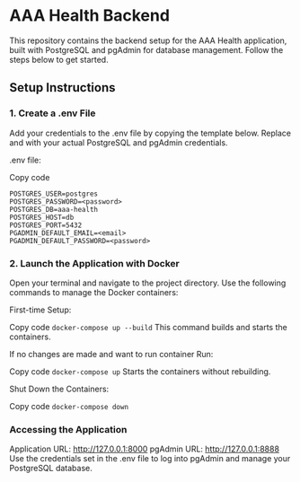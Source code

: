 # AAA Health Backend
This repository contains the backend setup for the AAA Health application, built with PostgreSQL and pgAdmin for database management. Follow the steps below to get started.

## Setup Instructions
### 1. Create a .env File
Add your credentials to the .env file by copying the template below. Replace <password> and <email> with your actual PostgreSQL and pgAdmin credentials.

.env file:

Copy code
```
POSTGRES_USER=postgres
POSTGRES_PASSWORD=<password>
POSTGRES_DB=aaa-health
POSTGRES_HOST=db
POSTGRES_PORT=5432
PGADMIN_DEFAULT_EMAIL=<email>
PGADMIN_DEFAULT_PASSWORD=<password>
```

### 2. Launch the Application with Docker
Open your terminal and navigate to the project directory. Use the following commands to manage the Docker containers:

First-time Setup:

Copy code
```docker-compose up --build```
This command builds and starts the containers.

If no changes are made and want to run container Run:

Copy code
```docker-compose up```
Starts the containers without rebuilding.

Shut Down the Containers:

Copy code
```docker-compose down```


### Accessing the Application
Application URL: http://127.0.0.1:8000
pgAdmin URL: http://127.0.0.1:8888
Use the credentials set in the .env file to log into pgAdmin and manage your PostgreSQL database.
